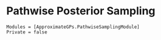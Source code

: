# Pathwise Posterior Sampling

```@autodocs
Modules = [ApproximateGPs.PathwiseSamplingModule]
Private = false
```
